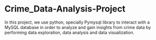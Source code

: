 # Crime_Data-Analysis-Project
In this project, we use python, specially Pymysql library to interact with a  MySQL database in order to analyze and gain insights from crime data  by performing data exploration, data analysis and data visualization.
